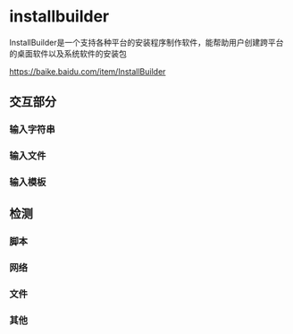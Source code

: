 # installbuilder

InstallBuilder是一个支持各种平台的安装程序制作软件，能帮助用户创建跨平台的桌面软件以及系统软件的安装包 



https://baike.baidu.com/item/InstallBuilder


## 交互部分

### 输入字符串

### 输入文件

### 输入模板


## 检测

### 脚本

### 网络

### 文件

### 其他



